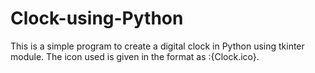 # Clock-using-Python
This is a simple program to create a digital clock in Python using tkinter module.
The icon used is given in the format as :{Clock.ico}.
